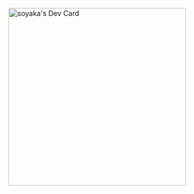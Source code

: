 
<a href="https://app.daily.dev/soyaka"><img src="https://api.daily.dev/devcards/v2/nFPkCUBg1dQzzImvGNDQN.png?r=7na" width="356" alt="soyaka's Dev Card"/></a>
